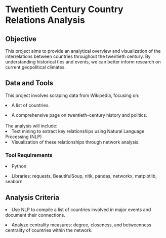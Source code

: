 # Twentieth Century Country Relations Analysis

## Objective
This project aims to provide an analytical overview and visualization of the interrelations between countries throughout the twentieth century. By understanding historical ties and events, we can better inform research on current geopolitical climates.

## Data and Tools
This project involves scraping data from Wikipedia, focusing on:
<un><li> A list of countries.</li>
<li>A comprehensive page on twentieth-century history and politics.</li>
</un>
<br>
The analysis will include:
<un><li>Text mining to extract key relationships using Natural Language Processing (NLP)</li>
<li>Visualization of these relationships through network analysis.</li>
</un>

### Tool Requirements
<un><li>Python</li>
<li>Libraries: requests, BeautifulSoup, nltk, pandas, networkx, matplotlib, seaborn</li>
</un>

## Analysis Criteria
<un><li>Use NLP to compile a list of countries involved in major events and document their connections.</li>
<li>Analyze centrality measures: degree, closeness, and betweenness centrality of countries within the network.</li>
</un>

